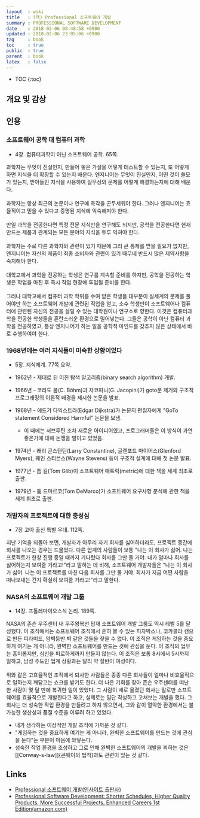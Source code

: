```yaml
---
layout  : wiki
title   : (책) Professional 소프트웨어 개발
summary : PROFESSIONAL SOFTWARE DEVELOPMENT
date    : 2018-02-06 08:48:58 +0900
updated : 2018-02-06 23:05:06 +0900
tag     : book
toc     : true
public  : true
parent  : book
latex   : false
---
```

* TOC
{:toc}

## 개요 및 감상


## 인용

### 소프트웨어 공학 대 컴퓨터 과학

* 4장. 컴퓨터과학이 아닌 소프트웨어 공학. 65쪽.

>
과학자는 무엇이 진실인지, 만들어 놓은 가설을 어떻게 테스트할 수 있는지,
또 어떻게 하면 지식을 더 확장할 수 있는지 배운다.
엔지니어는 무엇이 진실인지, 어떤 것이 쓸모가 있는지,
받아들인 지식을 사용하여 실무상의 문제를 어떻게 해결하는지에 대해 배운다.
<br /> <br />
과학자는 항상 최근의 논문이나 연구에 촉각을 곤두세워야 한다.
그러나 엔지니어는 효율적이고 믿을 수 있다고 증명된 지식에 익숙해져야 한다.
<br /> <br />
만일 과학을 전공한다면 특정 전문 지식만을 연구해도 되지만,
공학을 전공한다면 현재 만드는 제품과 관계되는 모든 분야의 지식을 두루 익혀야 한다.
<br /> <br />
과학자는 주로 다른 과학자와 관련이 있기 때문에 그리 큰 통제를 받을 필요가 없지만,
엔지니어는 자신의 제품이 최종 소비자와 관련이 있기 때무네 반드시 많은 제약사항을 숙지해야 한다.
<br /> <br />
대학교에서 과학을 전공하는 학생은 연구를 계속할 준비를 하지만,
공학을 전공하는 학생은 학업을 마친 후 즉시 작업 현장에 투입될 준비를 한다.
<br /> <br />
그러나 대학교에서 컴퓨터 과학 학위를 수여 받은 학생들 대부분이 실세계의 문제를 풀어야만 하는 소프트웨어 개발에 관련된 직업을 얻고,
소수 학생만이 소프트웨어나 컴퓨터에 관련된 자신의 전공을 살릴 수 있는 대학원이나 연구소로 향한다.
이것은 컴퓨터과학을 전공한 학생들을 혼란스러운 환경으로 밀어넣는다.
그들은 공학이 아닌 컴퓨터 과학을 전공하였고, 통상 엔지니어가 하는 일을 공학적 마인드를 갖추지 않은 상태에서 바로 수행하여야 한다.

### 1968년에는 여러 지식들이 미숙한 상황이었다

* 5장. 지식체계. 77쪽 요약.

* 1962년 - 제대로 된 이진 탐색 알고리즘(binary search algorithm) 개발.
* 1966년 - 코라도 봄(C. Böhm)과 자코피니(G. Jacopini)가 goto문 제거와 구조적 프로그래밍의 이론적 배경을 제시한 논문을 발표.
* 1968년 - 에드가 다익스트라(Edgar Dijkstra)가 논문지 편집자에게 "GoTo statement Considered Harmful" 논문을 보냄.
    * 이 때에는 서브루틴 조차 새로운 아이디어였고, 프로그래머들은 이 방식이 과연 좋은가에 대해 논쟁을 벌이고 있었음.
* 1974년 - 래리 콘스탄틴(Larry Constantine), 글렌포드 마이어스(Glenford Myers), 웨인 스티븐스(Wayne Stevens) 등이 구조적 설계에 대해 첫 논문 발표.
* 1977년 - 톰 길(Tom Glib)이 소프트웨어 매트릭(metric)에 대한 책을 세계 최초로 출판.
* 1979년 - 톰 드마르코(Tom DeMarco)가 소프트웨어 요구사항 분석에 관한 책을 세계 최초로 출판.

### 개발자의 프로젝트에 대한 충성심

* 7장 고아 출신 특별 우대. 112쪽.

>
지난 기억을 되돌아 보면, 개발자가 아무리 자기 회사를 싫어하더라도, 프로젝트 중간에 회사를 나오는 경우는 드물었다.
다른 업계의 사람들이 보통 "나는 이 회사가 싫어. 나는 프로젝트가 한창 진행 중일 때까지 기다렸다 회사를 그만 둘 거야.
내가 얼마나 회사를 싫어하는지 보여줄 거라고!"라고 말하는 데 비해,
소프트웨어 개발자들은 "나는 이 회사가 싫어. 나는 이 프로젝트를 마친 다음 회사를 그만 둘 거야.
회사가 지금 어떤 사람을 떠나보내는 건지 확실히 보여줄 거라고!"라고 말한다.

### NASA의 소프트웨어 개발 그룹

* 14장. 프톨레마이오스식 논리. 189쪽.

>
NASA의 존슨 우주센터 내 우주왕복선 탑재 소프트웨어 개발 그룹도 역시 레벨 5를 달성했다.
이 조직에서는 소프트웨어 조직에서 흔히 볼 수 있는 피자박스나, 코카콜라 캔으로 만든 피라미드, 암벽등반 벽 같은 것들을 찾을 수 없다.
이 조직은 게임하는 것을 중요하게 여기는 게 아니라, 완벽한 소프트웨어를 만드는 것에 관심을 둔다.
이 조직의 업무는 흥미롭지만, 심신을 피로하게까지 만들지 않는다.
이 조직은 보통 8시에서 5시까지 일하고, 남성 주도인 업계 상황과는 달리 약 절반이 여성이다.
<br /> <br />
위와 같은 고효율적인 조직에서 퇴사한 사람들은 종종 다른 회사들이 얼마나 비효율적으로 일하는지 깨닫고는 쇼크를 받기도 한다.
더 나은 기회를 찾아 존슨 우주센터를 떠난 한 사람이 몇 달 만에 복귀한 일이 있었다.
그 사람이 새로 옮겼던 회사는 말로만 소프트웨어를 효율적으로 개발한다고 하고,
실제로는 일단 작성하고 고쳐보는 개발을 했다.
그 회사는 더 성숙한 작업 환경을 만들려고 하지 않으면서, 그와 같이 열악한 환경에서는 불가능한 생산성과 품질 수준을 이루려 하고 있었다.

* 내가 생각하는 이상적인 개발 조직에 가까운 것 같다.
* "게임하는 것을 중요하게 여기는 게 아니라, 완벽한 소프트웨어를 만드는 것에 관심을 둔다"는 부분이 마음에 와닿는다.
* 성숙한 작업 환경을 조성하고 그로 인해 완벽한 소프트웨어의 개발을 꾀하는 것은 [[Conway-s-law]]{콘웨이의 법칙}과도 관련이 있는 것 같다.



## Links

* [Professional 소프트웨어 개발(인사이트 출판사)](http://www.insightbook.co.kr/book/individual/professional-%EC%86%8C%ED%94%84%ED%8A%B8%EC%9B%A8%EC%96%B4-%EA%B0%9C%EB%B0%9C )
* [Professional Software Development: Shorter Schedules, Higher Quality Products, More Successful Projects, Enhanced Careers 1st Edition(amazon.com)](https://www.amazon.com/Professional-Software-Development-Schedules-Successful/dp/0321193679/ref=sr_1_1?ie=UTF8&s=books&qid=1229477871&sr=1-1 )
